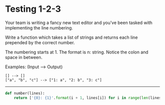 # Testing 1-2-3

Your team is writing a fancy new text editor and you've been tasked with implementing the line numbering.

Write a function which takes a list of strings and returns each line prepended by the correct number.

The numbering starts at 1. The format is n: string. Notice the colon and space in between.

Examples: (Input --> Output)

```
[] --> []
["a", "b", "c"] --> ["1: a", "2: b", "3: c"]
```

---

```py
def number(lines):
    return ['{0}: {1}'.format(i + 1, lines[i]) for i in range(len(lines))]
```
